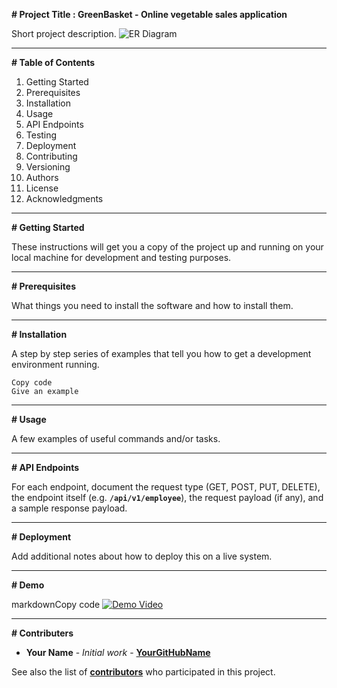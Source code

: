 
**# Project Title : GreenBasket - Online vegetable sales application**

Short project description.
![ER Diagram](https://github.com/kieransahoo/GreenBasket/assets/101393428/9383e35e-9638-45e3-9454-cc54e1a6e5f5)

---

**# Table of Contents**

1. Getting Started
2. Prerequisites
3. Installation
4. Usage
5. API Endpoints
6. Testing
7. Deployment
8. Contributing
9. Versioning
10. Authors
11. License
12. Acknowledgments

---

**# Getting Started**

These instructions will get you a copy of the project up and running on your local machine for development and testing purposes.

---

**# Prerequisites**

What things you need to install the software and how to install them.

---

**# Installation**

A step by step series of examples that tell you how to get a development environment running.

```
Copy code
Give an example

```

---

**# Usage**

A few examples of useful commands and/or tasks.

---

**# API Endpoints**


For each endpoint, document the request type (GET, POST, PUT, DELETE), the endpoint itself (e.g. **`/api/v1/employee`**), the request payload (if any), and a sample response payload.

---
**# Deployment**

Add additional notes about how to deploy this on a live system.

---


**# Demo**

markdownCopy code
[![Demo Video](http://img.youtube.com/vi/VIDEO_ID/0.jpg)](http://www.youtube.com/watch?v=VIDEO_ID "Demo Video")

---

**# Contributers**

- **Your Name** - *Initial work* - **[YourGitHubName](https://github.com/your)**

See also the list of **[contributors](https://github.com/your/project/contributors)** who participated in this project.


```



